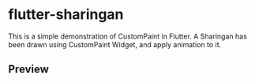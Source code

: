 # flutter-sharingan

This is a simple demonstration of CustomPaint in Flutter. A Sharingan has been drawn using CustomPaint Widget, and apply animation to it.


## Preview
